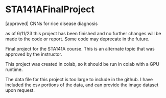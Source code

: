 # STA141AFinalProject
[approved] CNNs for rice disease diagnosis

as of 6/11/23 this project has been finished and no further changes will be made to the code or report. Some code may deprecate in the future. 

Final project for the STA141A course. This is an alternate topic that was approved by the instructor. 

This project was created in colab, so it should be run in colab with a GPU runtime. 


The data file for this project is too large to include in the github. I have included the csv portions of the data, and can provide the image dataset upon request. 

